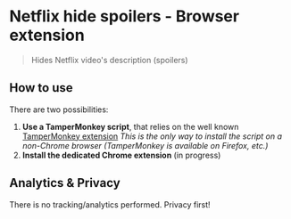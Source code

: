 # Netflix hide spoilers - Browser extension

> Hides Netflix video's description (spoilers)

## How to use

There are two possibilities:

1. **Use a TamperMonkey script**, that relies on the well known [TamperMonkey extension](https://chrome.google.com/webstore/detail/tampermonkey/dhdgffkkebhmkfjojejmpbldmpobfkfo?hl=fr)
    _This is the only way to install the script on a non-Chrome browser (TamperMonkey is available on Firefox, etc.)_
1. **Install the dedicated Chrome extension** (in progress)

## Analytics & Privacy

There is no tracking/analytics performed. Privacy first!

